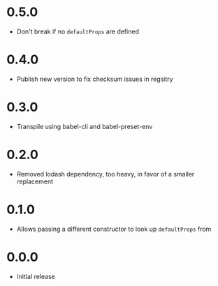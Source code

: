 # 0.5.0

- Don't break if no `defaultProps` are defined

# 0.4.0

- Publish new version to fix checksum issues in regsitry

# 0.3.0

- Transpile using babel-cli and babel-preset-env

# 0.2.0

- Removed lodash dependency, too heavy, in favor of a smaller replacement

# 0.1.0

- Allows passing a different constructor to look up `defaultProps` from

# 0.0.0

- Initial release
